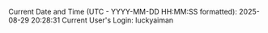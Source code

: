 Current Date and Time (UTC - YYYY-MM-DD HH:MM:SS formatted): 2025-08-29 20:28:31
Current User's Login: luckyaiman
